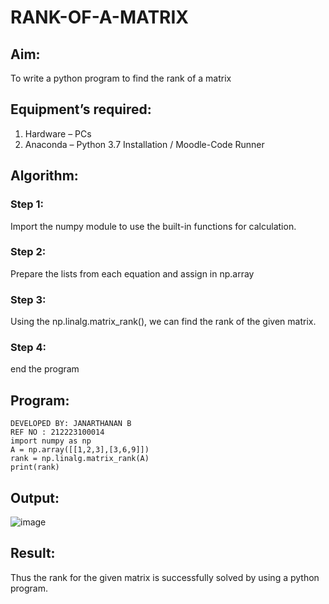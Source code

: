 # RANK-OF-A-MATRIX
## Aim:
To write a python program to find the rank of a matrix
## Equipment’s required:
1. 	Hardware – PCs
2. 	Anaconda – Python 3.7 Installation / Moodle-Code Runner
## Algorithm:
### Step 1: 
Import the numpy module to use the built-in functions for calculation.
### Step 2: 
Prepare the lists from each equation and assign in np.array
### Step 3: 
Using the np.linalg.matrix_rank(), we can find the rank of the given matrix.
### Step 4: 
end the program
## Program:
    DEVELOPED BY: JANARTHANAN B
    REF NO : 212223100014
    import numpy as np
    A = np.array([[1,2,3],[3,6,9]])
    rank = np.linalg.matrix_rank(A)
    print(rank)
## Output:
![image](https://github.com/jokerjana/RANK-OF-A-MATRIX/assets/147173630/5fddec1e-3df0-4cdd-b751-16088d48851c)

## Result:
Thus the rank for the given matrix is successfully solved by  using a python program.

